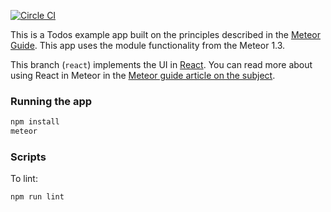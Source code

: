 [![Circle CI](https://circleci.com/gh/meteor/todos/tree/react.svg?style=svg)](https://circleci.com/gh/meteor/todos/tree/react)

This is a Todos example app built on the principles described in the [Meteor Guide](http://guide.meteor.com/structure.html). This app uses the module functionality from the Meteor 1.3.

This branch (`react`) implements the UI in [React](https://facebook.github.io/react/index.html). You can read more about using React in Meteor in the [Meteor guide article on the subject](http://guide.meteor.com/v1.3/react.html).

### Running the app

```bash
npm install
meteor
```

### Scripts

To lint:

```bash
npm run lint
```
